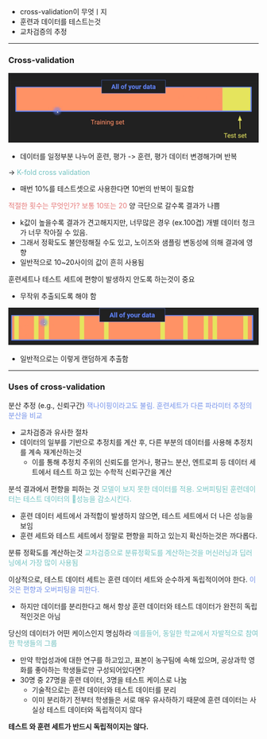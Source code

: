 - cross-validation이 무엇ㅣ지
- 훈련과 데이터를 테스트는것
- 교차검증의 추정
---
### Cross-validation
![113.Pasted image 20240911093944](../pic/9.Hypothesis%20testing/113.Pasted%20image%2020240911093944.png)
- 데이터를 일정부분 나누어 훈련, 평가 -> 훈련, 평가 데이터 변경해가며 반복

-> <span style="color:rgb(116, 195, 194)">K-fold cross validation</span> 
- 매번 10%를 테스트셋으로 사용한다면 10번의 반복이 필요함

<span style="color:rgb(230, 122, 122)">적절한 횟수는 무엇인가? 보통 10또는 20</span> 
양 극단으로 갈수록 결과가 나쁨
- k값이 높을수록 결과가 견고해지지만, 너무많은 경우 (ex.100겹)  개별 데이터 청크가 너무 작아질 수 있음.
- 그래서 정확도도 불안정해질 수도 있고, 노이즈와 샘플링 변동성에 의해 결과에 영향
- 일반적으로 10~20사이의 값이 흔히 사용됨

훈련세트나 테스트 세트에 편향이 발생하지 안도록 하는것이 중요
- 무작위 추출되도록 해야 함

![114.Pasted image 20240911094857](../pic/9.Hypothesis%20testing/114.Pasted%20image%2020240911094857.png)
- 일반적으로는 이렇게 랜덤하게 추출함

----
### Uses of cross-validation

분산 추정 (e.g., 신뢰구간)
<span style="color:rgb(118, 147, 234)">잭나이핑이라고도 불림. 훈련세트가 다른 파라미터 추정의 분산을 비교</span>
- 교차검증과 유사한 절차
- 데이터의 일부를 기반으로 추정치를 계산 후, 다른 부분의 데이터를 사용해 추정치를 계속 재계산하는것
	- 이를 통해 추정치 주위의 신뢰도를 얻거나, 평규느 분산, 엔트로피 등 데이터 세트에서 테스트 하고 있는 수학적 신뢰구간을 계산


분석 결과에서 편향을 피하는 것
<span style="color:rgb(116, 195, 194)">모델이 보지 못한 데이터를 적용. 오버피팅된 훈련데이터는 테스트 데이터의 성능을 감소시킨다.</span> 
- 훈련 데이터 세트에서 과적합이 발생하지 않으면, 테스트 세트에서 더 나은 성능을 보임
- 훈련 세트와 테스트 세트에서 정말로 편향을 피하고 있는지 확신하는것은 까다롭다.

분류 정확도를 계산하는것
<span style="color:rgb(116, 195, 194)">교차검증으로 분류정확도를 계산하는것을 머신러닝과 딥러닝에서 가장 많이 사용됨</span> 


이상적으로, 테스트 데이터 세트는  훈련 데이터 세트와 순수하게 독립적이어야 한다.
<span style="color:rgb(118, 147, 234)">이것은 편향과 오버피팅을 피한다.</span> 
- 하지만 데이터를 분리한다고 해서 항상 훈련 데이터와 테스트 데이터가 완전히 독립적인것은 아님

당신의 데이터가 어떤 케이스인지 명심하라
<span style="color:rgb(116, 195, 194)">예를들어, 동일한 학교에서 자발적으로 참여한 학생들의 그룹</span> 
- 만약 학업성과에 대한 연구를 하고있고, 표본이 농구팀에 속해 있으며, 공상과학 영화를 좋아하는 학생들로만 구성되어있다면?
- 30명 중 27명을 훈련 데이터, 3명을 테스트 케이스로 나눔
	- 기술적으로는 훈련 데이터와 테스트 데이터를 분리
	- 이미 분리하기 전부터 학생들은 서로 매우 유사하하기 때문에 훈련 데이터는 사실상 테스트 데이터와 독립적이지 않다

**테스트 와 훈련 세트가 반드시 독립적이지는 않다.**
	